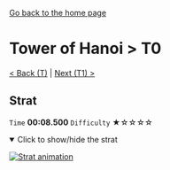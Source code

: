 [Go back to the home page](https://github.com/Doublevil/scbspeedrun)

# Tower of Hanoi > T0

[< Back (T)](https://github.com/Doublevil/scbspeedrun/blob/main/levels/T/T.md) | [Next (T1) >](https://github.com/Doublevil/scbspeedrun/blob/main/levels/T/T1.md)

## Strat

`Time` **00:08.500** `Difficulty` ★☆☆☆☆
<details open>
  <summary>Click to show/hide the strat</summary>

  [![Strat animation](https://github.com/Doublevil/scbspeedrun/blob/main/media/levels/T/T0_Strat.webp)](https://github.com/Doublevil/scbspeedrun/blob/main/media/levels/T/T0_Strat.mp4?raw=true)
</details>
